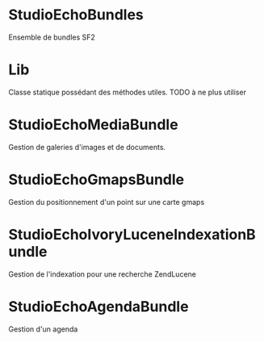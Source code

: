 StudioEchoBundles
=================

Ensemble de bundles SF2


Lib
=================
Classe statique possédant des méthodes utiles.
TODO à ne plus utiliser


StudioEchoMediaBundle
=================
Gestion de galeries d'images et de documents.


StudioEchoGmapsBundle
=================
Gestion du positionnement d'un point sur une carte gmaps


StudioEchoIvoryLuceneIndexationBundle
=================
Gestion de l'indexation pour une recherche ZendLucene


StudioEchoAgendaBundle
=================
Gestion d'un agenda
